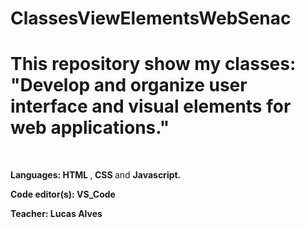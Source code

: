 # ClassesViewElementsWebSenac

<!DOCKTYPE>
<html>
      <head>
          <h1> This repository show my classes: "Develop and organize user interface and visual elements for web applications." </h1>
      </head>
      <br>
      <body>
            <p><b> Languages: </b> <b> HTML </b>,<b> CSS </b> and <b> Javascript. </b> </p>
            <p><b>Code editor(s): VS_Code</b></p>
            <p><b>Teacher: Lucas Alves</b></p>
      </body>
      </html>
